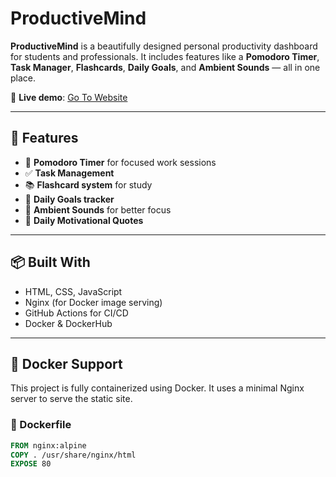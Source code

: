 # ProductiveMind

**ProductiveMind** is a beautifully designed personal productivity dashboard for students and professionals. It includes features like a **Pomodoro Timer**, **Task Manager**, **Flashcards**, **Daily Goals**, and **Ambient Sounds** — all in one place.

🔗 **Live demo**: [Go To Website](https://productive-dashboard.netlify.app/)

---

## 🚀 Features

- 🍅 **Pomodoro Timer** for focused work sessions  
- ✅ **Task Management**  
- 📚 **Flashcard system** for study  
- 🎯 **Daily Goals tracker**  
- 🎵 **Ambient Sounds** for better focus  
- 🌅 **Daily Motivational Quotes**  

---

## 📦 Built With

- HTML, CSS, JavaScript  
- Nginx (for Docker image serving)  
- GitHub Actions for CI/CD  
- Docker & DockerHub  

---

## 🐳 Docker Support

This project is fully containerized using Docker. It uses a minimal Nginx server to serve the static site.

### 🔧 Dockerfile

```Dockerfile
FROM nginx:alpine
COPY . /usr/share/nginx/html
EXPOSE 80
